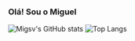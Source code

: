 ### Olá! Sou o Miguel

![Migsv's GitHub stats](https://github-readme-stats.vercel.app/api?username=migsv&show_icons=true&theme=radical)
![Top Langs](https://github-readme-stats.vercel.app/api/top-langs/?username=migsv&hide_progress=true)
